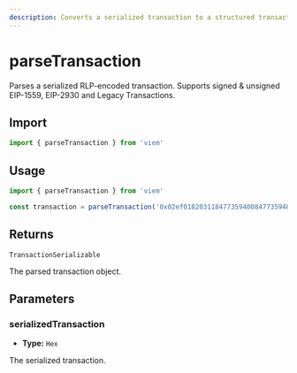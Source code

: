 ```yaml
---
description: Converts a serialized transaction to a structured transaction.
---
```


# parseTransaction

Parses a serialized RLP-encoded transaction. Supports signed & unsigned EIP-1559, EIP-2930 and Legacy Transactions.

## Import
```ts
import { parseTransaction } from 'viem'
```

## Usage
```ts
import { parseTransaction } from 'viem'

const transaction = parseTransaction('0x02ef0182031184773594008477359400809470997970c51812dc3a010c7d01b50e0d17dc79c8880de0b6b3a764000080c0')
```

## Returns

`TransactionSerializable`

The parsed transaction object.

## Parameters

### serializedTransaction

- **Type:** `Hex`

The serialized transaction.
